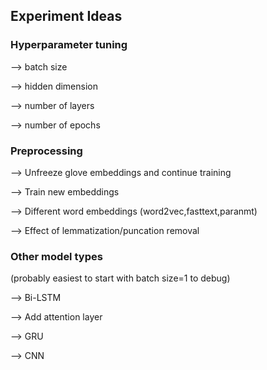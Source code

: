 ## Experiment Ideas

### Hyperparameter tuning
--> batch size

--> hidden dimension

--> number of layers

--> number of epochs


### Preprocessing
--> Unfreeze glove embeddings and continue training

--> Train new embeddings

--> Different word embeddings (word2vec,fasttext,paranmt)

--> Effect of lemmatization/puncation removal


### Other model types
(probably easiest to start with batch size=1 to debug)

--> Bi-LSTM

--> Add attention layer

--> GRU

--> CNN
